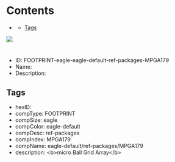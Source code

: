 



Contents
========

* [](#)
	* [Tags](#tags)
  
![][im]
# 

- ID: FOOTPRINT-eagle-eagle-default-ref-packages-MPGA179
- Name: 
- Description: 

## Tags

- hexID: 
- oompType: FOOTPRINT
- oompSize: eagle
- oompColor: eagle-default
- oompDesc: ref-packages
- oompIndex: MPGA179
- oompName: eagle-default/ref-packages/MPGA179
- description: &lt;b&gt;micro Ball Grid Array&lt;/b&gt;



[im]: image.png
